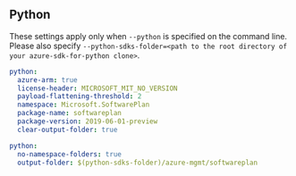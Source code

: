 ## Python

These settings apply only when `--python` is specified on the command line.
Please also specify `--python-sdks-folder=<path to the root directory of your azure-sdk-for-python clone>`.

```yaml $(python)
python:
  azure-arm: true
  license-header: MICROSOFT_MIT_NO_VERSION
  payload-flattening-threshold: 2
  namespace: Microsoft.SoftwarePlan
  package-name: softwareplan
  package-version: 2019-06-01-preview
  clear-output-folder: true
```

```yaml $(python)
python:
  no-namespace-folders: true
  output-folder: $(python-sdks-folder)/azure-mgmt/softwareplan
```
